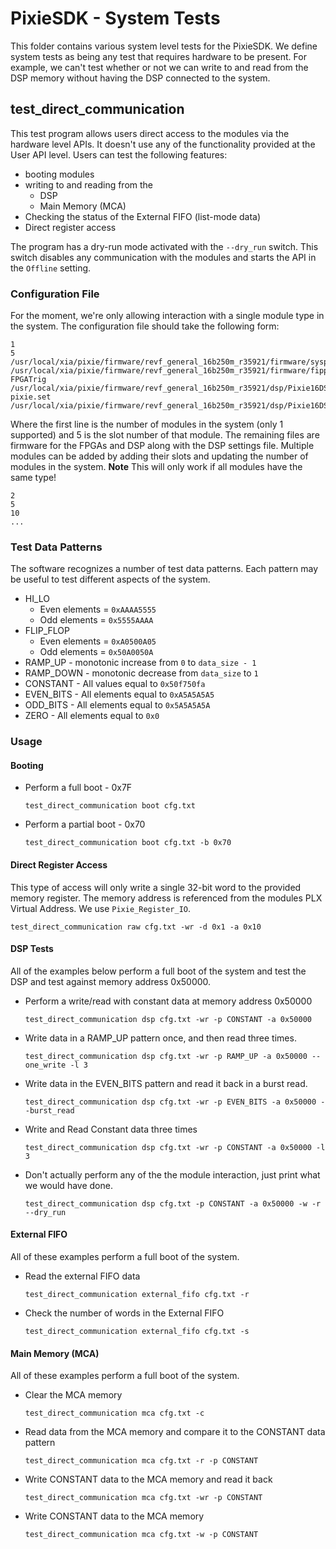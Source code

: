 # PixieSDK - System Tests

This folder contains various system level tests for the PixieSDK. We define system tests as being
any test that requires hardware to be present. For example, we can't test whether or not we can
write to and read from the DSP memory without having the DSP connected to the system.

## test_direct_communication

This test program allows users direct access to the modules via the hardware level APIs. It doesn't
use any of the functionality provided at the User API level. Users can test the following features:

* booting modules
* writing to and reading from the
    * DSP
    * Main Memory (MCA)
* Checking the status of the External FIFO (list-mode data)
* Direct register access

The program has a dry-run mode activated with the `--dry_run` switch. This switch disables any
communication with the modules and starts the API in the `Offline` setting.

### Configuration File

For the moment, we're only allowing interaction with a single module type in the system. The
configuration file should take the following form:

```shell
1
5
/usr/local/xia/pixie/firmware/revf_general_16b250m_r35921/firmware/syspixie16_revfgeneral_adc250mhz_r33339.bin
/usr/local/xia/pixie/firmware/revf_general_16b250m_r35921/firmware/fippixie16_revfgeneral_16b250m_r36563.bin
FPGATrig
/usr/local/xia/pixie/firmware/revf_general_16b250m_r35921/dsp/Pixie16DSP_revfgeneral_16b250m_r35921.ldr
pixie.set
/usr/local/xia/pixie/firmware/revf_general_16b250m_r35921/dsp/Pixie16DSP_revfgeneral_16b250m_r35921.var
```

Where the first line is the number of modules in the system (only 1 supported) and 5 is the slot
number of that module. The remaining files are firmware for the FPGAs and DSP along with the DSP
settings file. Multiple modules can be added by adding their slots and updating the number of
modules in the system. **Note** This will only work if all modules have the same type!

```shell
2
5
10
...
```

### Test Data Patterns

The software recognizes a number of test data patterns. Each pattern may be useful to test different
aspects of the system.

* HI_LO
    * Even elements = `0xAAAA5555`
    * Odd elements = `0x5555AAAA`
* FLIP_FLOP
    * Even elements = `0xA0500A05`
    * Odd elements = `0x50A0050A`
* RAMP_UP - monotonic increase from `0` to `data_size - 1`
* RAMP_DOWN - monotonic decrease from `data_size` to `1`
* CONSTANT - All values equal to `0x50f750fa`
* EVEN_BITS - All elements equal to `0xA5A5A5A5`
* ODD_BITS - All elements equal to `0x5A5A5A5A`
* ZERO - All elements equal to `0x0`

### Usage

#### Booting

* Perform a full boot - 0x7F
  ```shell
  test_direct_communication boot cfg.txt
  ```
* Perform a partial boot - 0x70
  ```shell
  test_direct_communication boot cfg.txt -b 0x70
  ```

#### Direct Register Access

This type of access will only write a single 32-bit word to the provided memory register. The memory
address is referenced from the modules PLX Virtual Address. We use `Pixie_Register_IO`.

```shell
test_direct_communication raw cfg.txt -wr -d 0x1 -a 0x10
```

#### DSP Tests

All of the examples below perform a full boot of the system and test the DSP and test against memory
address 0x50000.

* Perform a write/read with constant data at memory address 0x50000
   ```shell
   test_direct_communication dsp cfg.txt -wr -p CONSTANT -a 0x50000
   ```
* Write data in a RAMP_UP pattern once, and then read three times.
   ```shell
   test_direct_communication dsp cfg.txt -wr -p RAMP_UP -a 0x50000 --one_write -l 3
   ```
* Write data in the EVEN_BITS pattern and read it back in a burst read.
   ```shell
   test_direct_communication dsp cfg.txt -wr -p EVEN_BITS -a 0x50000 --burst_read
   ```
* Write and Read Constant data three times
   ```shell
   test_direct_communication dsp cfg.txt -wr -p CONSTANT -a 0x50000 -l 3
   ```
* Don't actually perform any of the the module interaction, just print what we would have done.
   ```shell
   test_direct_communication dsp cfg.txt -p CONSTANT -a 0x50000 -w -r --dry_run
   ```

#### External FIFO

All of these examples perform a full boot of the system.

* Read the external FIFO data
    ```shell
    test_direct_communication external_fifo cfg.txt -r
    ```
* Check the number of words in the External FIFO
    ```shell
    test_direct_communication external_fifo cfg.txt -s
    ```

#### Main Memory (MCA)

All of these examples perform a full boot of the system.

* Clear the MCA memory
    ```shell
    test_direct_communication mca cfg.txt -c
    ```
* Read data from the MCA memory and compare it to the CONSTANT data pattern
    ```shell
    test_direct_communication mca cfg.txt -r -p CONSTANT
    ```
* Write CONSTANT data to the MCA memory and read it back
    ```shell
    test_direct_communication mca cfg.txt -wr -p CONSTANT
    ```
* Write CONSTANT data to the MCA memory
    ```shell
    test_direct_communication mca cfg.txt -w -p CONSTANT
    ```
